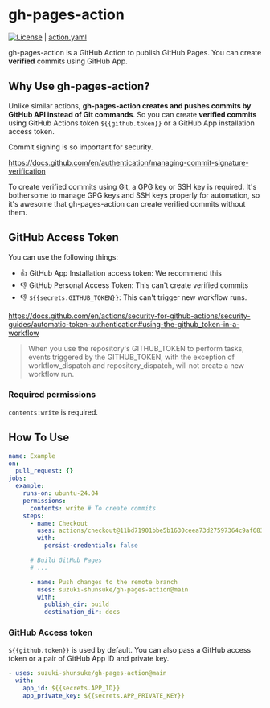 # gh-pages-action

[![License](http://img.shields.io/badge/license-mit-blue.svg?style=flat-square)](https://raw.githubusercontent.com/suzuki-shunsuke/gh-pages-action/main/LICENSE) | [action.yaml](action.yaml)

gh-pages-action is a GitHub Action to publish GitHub Pages.
You can create **verified** commits using GitHub App.

## Why Use gh-pages-action?

Unlike similar actions, **gh-pages-action creates and pushes commits by GitHub API instead of Git commands**.
So you can create **verified commits** using GitHub Actions token `${{github.token}}` or a GitHub App installation access token.

Commit signing is so important for security.

https://docs.github.com/en/authentication/managing-commit-signature-verification

To create verified commits using Git, a GPG key or SSH key is required.
It's bothersome to manage GPG keys and SSH keys properly for automation, so it's awesome that gh-pages-action can create verified commits without them.

## GitHub Access Token

You can use the following things:

- :thumbsup: GitHub App Installation access token: We recommend this
- :thumbsdown: GitHub Personal Access Token: This can't create verified commits
- :thumbsdown: `${{secrets.GITHUB_TOKEN}}`: This can't trigger new workflow runs.

https://docs.github.com/en/actions/security-for-github-actions/security-guides/automatic-token-authentication#using-the-github_token-in-a-workflow

> When you use the repository's GITHUB_TOKEN to perform tasks, events triggered by the GITHUB_TOKEN, with the exception of workflow_dispatch and repository_dispatch, will not create a new workflow run.

### Required permissions

`contents:write` is required.

## How To Use

```yaml
name: Example
on:
  pull_request: {}
jobs:
  example:
    runs-on: ubuntu-24.04
    permissions:
      contents: write # To create commits
    steps:
      - name: Checkout
        uses: actions/checkout@11bd71901bbe5b1630ceea73d27597364c9af683 # v4.2.2
        with:
          persist-credentials: false

      # Build GitHub Pages
      # ...

      - name: Push changes to the remote branch
        uses: suzuki-shunsuke/gh-pages-action@main
        with:
          publish_dir: build
          destination_dir: docs
```

### GitHub Access token

`${{github.token}}` is used by default.
You can also pass a GitHub access token or a pair of GitHub App ID and private key.

```yaml
- uses: suzuki-shunsuke/gh-pages-action@main
  with:
    app_id: ${{secrets.APP_ID}}
    app_private_key: ${{secrets.APP_PRIVATE_KEY}}
```
